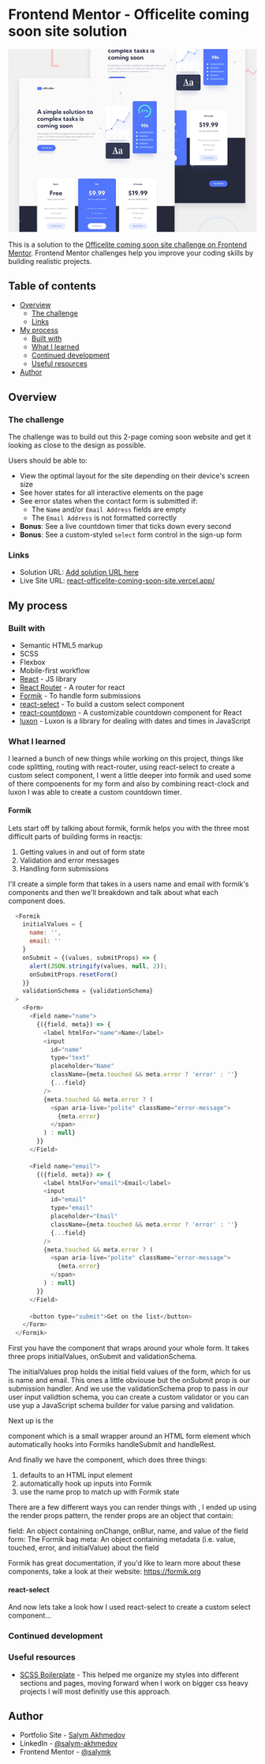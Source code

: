 # Frontend Mentor - Officelite coming soon site solution

![Design preview for the Officelite coming soon site coding challenge](./preview.jpg)

This is a solution to the [Officelite coming soon site challenge on Frontend Mentor](https://www.frontendmentor.io/challenges/officelite-coming-soon-site-M4DIPNz8g). Frontend Mentor challenges help you improve your coding skills by building realistic projects.

## Table of contents

- [Overview](#overview)
  - [The challenge](#the-challenge)
  - [Links](#links)
- [My process](#my-process)
  - [Built with](#built-with)
  - [What I learned](#what-i-learned)
  - [Continued development](#continued-development)
  - [Useful resources](#useful-resources)
- [Author](#author)

## Overview

### The challenge

The challenge was to build out this 2-page coming soon website and get it looking as close to the design as possible.

Users should be able to:

- View the optimal layout for the site depending on their device's screen size
- See hover states for all interactive elements on the page
- See error states when the contact form is submitted if:
  - The `Name` and/or `Email Address` fields are empty
  - The `Email Address` is not formatted correctly
- **Bonus**: See a live countdown timer that ticks down every second
- **Bonus**: See a custom-styled `select` form control in the sign-up form

### Links

- Solution URL: [Add solution URL here](https://your-solution-url.com)
- Live Site URL: [react-officelite-coming-soon-site.vercel.app/](https://react-officelite-coming-soon-site.vercel.app/)

## My process

### Built with

- Semantic HTML5 markup
- SCSS
- Flexbox
- Mobile-first workflow
- [React](https://reactjs.org/) - JS library
- [React Router](https://reactrouter.com/) - A router for react
- [Formik](https://formik.org/) - To handle form submissions
- [react-select](https://www.npmjs.com/package/react-select) - To build a custom select component
- [react-countdown](https://www.npmjs.com/package/react-countdown) - A customizable countdown component for React
- [luxon](https://moment.github.io/luxon/#/) - Luxon is a library for dealing with dates and times in JavaScript

### What I learned

I learned a bunch of new things while working on this project, things like code splitting, routing with react-router, using react-select to create a custom select component, I went a little deeper into formik and used some of there compoenents for my form and also by combining react-clock and luxon I was able to create a custom countdown timer.

#### Formik

Lets start off by talking about formik, formik helps you with the three most difficult parts of building forms in reactjs:

1. Getting values in and out of form state
2. Validation and error messages
3. Handling form submissions

I'll create a simple form that takes in a users name and email with formik's components and then we'll breakdown and talk about what each component does.

```js
  <Formik
    initialValues = {
      name: '',
      email: ''
    }
    onSubmit = {(values, submitProps) => {
      alert(JSON.stringify(values, null, 2));
      onSubmitProps.resetForm()
    }}
    validationSchema = {validationSchema}
  >
    <Form>
      <Field name="name">
        {({field, meta}) => {
          <label htmlFor="name">Name</label>
          <input
            id="name"
            type="text"
            placeholder="Name"
            className={meta.touched && meta.error ? 'error' : ''}
            {...field}
          />
          {meta.touched && meta.error ? (
            <span aria-live="polite" className="error-message">
              {meta.error}
            </span>
          ) : null}
        }}
      </Field>

      <Field name="email">
        {({field, meta}) => {
          <label htmlFor="email">Email</label>
          <input
            id="email"
            type="email"
            placeholder="Email"
            className={meta.touched && meta.error ? 'error' : ''}
            {...field}
          />
          {meta.touched && meta.error ? (
            <span aria-live="polite" className="error-message">
              {meta.error}
            </span>
          ) : null}
        }}
      </Field>

      <button type="submit">Get on the list</button>
    </Form>
  </Formik>
```

First you have the <Formik> component that wraps around your whole form. It takes three props initialValues, onSubmit and validationSchema.

The initialValues prop holds the initial field values of the form, which for us is name and email. This ones a little obviouse but the onSubmit prop is our submission handler. And we use the validationSchema prop to pass in our user input validtion schema, you can create a custom validator or you can use yup a JavaScript schema builder for value parsing and validation.

Next up is the <Form> component which is a small wrapper around an HTML form element which automatically hooks into Formiks handleSubmit and handleRest.

And finally we have the <Field> component, which does three things:

1. defaults to an HTML input element
2. automatically hook up inputs into Formik
3. use the name prop to match up with Formik state

There are a few different ways you can render things with <Field>, I ended up using the render props pattern, the render props are an object that contain:

field: An object containing onChange, onBlur, name, and value of the field
form: The Formik bag
meta: An object containing metadata (i.e. value, touched, error, and initialValue) about the field

Formik has great documentation, if you'd like to learn more about these components, take a look at their website: <https://formik.org>

#### react-select

And now lets take a look how I used react-select to create a custom select component...

### Continued development

### Useful resources

- [SCSS Boilerplate](https://github.com/KittyGiraudel/sass-boilerplate) - This helped me organize my styles into different sections and pages, moving forward when I work on bigger css heavy projects I will most definitly use this approach.

## Author

- Portfolio Site - [Salym Akhmedov](https://www.salymakhmedov.dev/)
- LinkedIn - [@salym-akhmedov](https://www.linkedin.com/in/salym-akhmedov/)
- Frontend Mentor - [@salymk](https://www.frontendmentor.io/profile/salymk)

